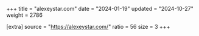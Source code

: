 +++
title = "alexeystar.com"
date = "2024-01-19"
updated = "2024-10-27"
weight = 2786

[extra]
source = "https://alexeystar.com/"
ratio = 56
size = 3
+++
